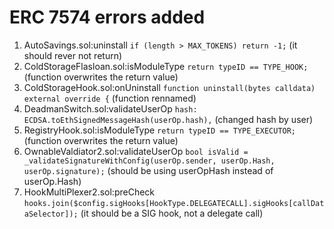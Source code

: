 # ERC 7574 errors added

1. AutoSavings.sol:uninstall `if (length > MAX_TOKENS) return -1;` (it should rever not return)
2. ColdStorageFlasloan.sol:isModuleType `return typeID == TYPE_HOOK;` (function overwrites the return value)
3. ColdStorageHook.sol:onUninstall `function uninstall(bytes calldata) external override {` (function rennamed)
4. DeadmanSwitch.sol:validateUserOp `hash: ECDSA.toEthSignedMessageHash(userOp.hash),` (changed hash by user)
5. RegistryHook.sol:isModuleType `return typeID == TYPE_EXECUTOR;` (function overwrites the return value)
6. OwnableValdiator2.sol:validateUserOp `bool isValid = _validateSignatureWithConfig(userOp.sender, userOp.Hash, userOp.signature);` (should be using userOpHash instead of userOp.Hash)
7. HookMultiPlexer2.sol:preCheck `hooks.join($config.sigHooks[HookType.DELEGATECALL].sigHooks[callDataSelector]);` (it should be a SIG hook, not a delegate call)